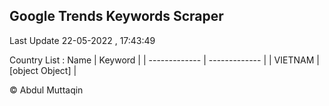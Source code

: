 

## Google Trends Keywords Scraper 
 
Last Update 22-05-2022 , 17:43:49

Country List :
 Name  | Keyword |
| ------------- | ------------- |
| VIETNAM | [object Object] |



© Abdul Muttaqin 
